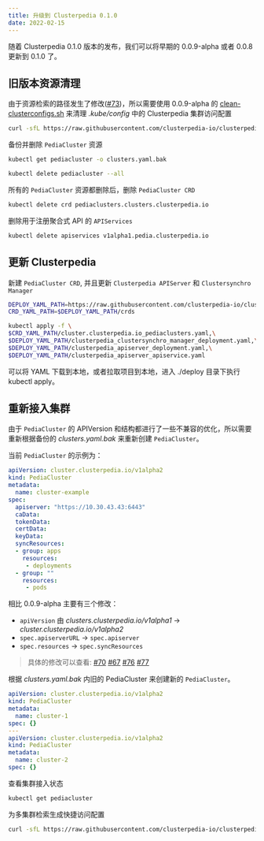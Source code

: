 ```yaml
---
title: 升级到 Clusterpedia 0.1.0
date: 2022-02-15
---
```

随着 Clusterpedia 0.1.0 版本的发布，我们可以将早期的 0.0.9-alpha 或者 0.0.8 更新到 0.1.0 了。

## 旧版本资源清理
由于资源检索的路径发生了修改([#73](https://github.com/clusterpedia-io/clusterpedia/pull/73))，所以需要使用 0.0.9-alpha 的 [clean-clusterconfigs.sh](https://github.com/clusterpedia-io/clusterpedia/blob/v0.0.9-alpha/hack/clean-clusterconfigs.sh) 来清理 *.kube/config* 中的 Clusterpedia 集群访问配置
```bash
curl -sfL https://raw.githubusercontent.com/clusterpedia-io/clusterpedia/v0.0.9-alpha/hack/clean-clusterconfigs.sh | sh -
```

备份并删除 `PediaCluster` 资源
```bash
kubectl get pediacluster -o clusters.yaml.bak

kubectl delete pediacluster --all
```

所有的 `PediaCluster` 资源都删除后，删除 `PediaCluster CRD`
```bash
kubectl delete crd pediaclusters.clusters.clusterpedia.io
```

删除用于注册聚合式 API 的 `APIServices`
```bash
kubectl delete apiservices v1alpha1.pedia.clusterpedia.io
```

## 更新 Clusterpedia
新建 `PediaCluster CRD`, 并且更新 `Clusterpedia APIServer` 和 `Clustersynchro Manager`
```bash
DEPLOY_YAML_PATH=https://raw.githubusercontent.com/clusterpedia-io/clusterpedia/v0.1.0/deploy
CRD_YAML_PATH=$DEPLOY_YAML_PATH/crds

kubectl apply -f \
$CRD_YAML_PATH/cluster.clusterpedia.io_pediaclusters.yaml,\
$DEPLOY_YAML_PATH/clusterpedia_clustersynchro_manager_deployment.yaml,\
$DEPLOY_YAML_PATH/clusterpedia_apiserver_deployment.yaml,\
$DEPLOY_YAML_PATH/clusterpedia_apiserver_apiservice.yaml
```
可以将 YAML 下载到本地，或者拉取项目到本地，进入 ./deploy 目录下执行 kubectl apply。

## 重新接入集群
由于 `PediaCluster` 的 APIVersion 和结构都进行了一些不兼容的优化，所以需要重新根据备份的 *clusters.yaml.bak* 来重新创建 `PediaCluster`。

当前 `PediaCluster` 的示例为：
```yaml
apiVersion: cluster.clusterpedia.io/v1alpha2
kind: PediaCluster
metadata:
  name: cluster-example
spec:
  apiserver: "https://10.30.43.43:6443"
  caData:
  tokenData:
  certData:
  keyData:
  syncResources:
  - group: apps
    resources:
     - deployments
  - group: ""
    resources:
     - pods
```
相比 0.0.9-alpha 主要有三个修改：
* `apiVersion` 由 *clusters.clusterpedia.io/v1alpha1* -> *cluster.clusterpedia.io/v1alpha2*
* `spec.apiserverURL` -> `spec.apiserver`
* `spec.resources` -> `spec.syncResources`

> 具体的修改可以查看: [#70](https://github.com/clusterpedia-io/clusterpedia/pull/70)
> [#67](https://github.com/clusterpedia-io/clusterpedia/pull/67)
> [#76](https://github.com/clusterpedia-io/clusterpedia/pull/76)
> [#77](https://github.com/clusterpedia-io/clusterpedia/pull/77)

根据 *clusters.yaml.bak* 内旧的 PediaCluster 来创建新的 `PediaCluster`。
```yaml
apiVersion: cluster.clusterpedia.io/v1alpha2
kind: PediaCluster
metadata:
  name: cluster-1
spec: {}
---
apiVersion: cluster.clusterpedia.io/v1alpha2
kind: PediaCluster
metadata:
  name: cluster-2
spec: {}
```

查看集群接入状态
```bash
kubectl get pediacluster
```

为多集群检索生成快捷访问配置
```bash
curl -sfL https://raw.githubusercontent.com/clusterpedia-io/clusterpedia/v0.1.0/hack/gen-clusterconfigs.sh | sh -
```
